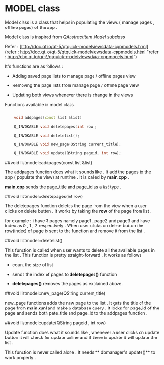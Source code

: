 # MODEL class

Model class is a class that  helps in populating the views ( manage pages , offline pages) of the app .

Model class is inspired from *QAbstractitem Model subclass*  

Refer : [http://doc.qt.io/qt-5/qtquick-modelviewsdata-cppmodels.html](refer : http://doc.qt.io/qt-5/qtquick-modelviewsdata-cppmodels.html "refer : http://doc.qt.io/qt-5/qtquick-modelviewsdata-cppmodels.html")

It's functions are as follows :

- Adding saved page lists to manage page / offline pages view 

- Removing the page lists from manage page / offline page view 

- Updating both views whenever there is change in the views 



Functions available in model class

```C++

 	void addpages(const list &list)

 	Q_INVOKABLE void deletepages(int row);

 	Q_INVOKABLE void deletelist();

 	Q_INVOKABLE void new_page(QString current_title);

 	Q_INVOKABLE void update(QString pageid, int row);


```

	
##void listmodel::addpages(const list &list)

The addpages function does what it sounds like . It add the pages to the app ( populate the view) at runtime . It is called by **main.cpp** .  

**main.cpp** sends the page_title and page_id as a *list* type .


##void listmodel::deletepages(int row)

The deletepages function deletes the page from the view when a user clicks on delete button . It works by taking the  **row** of the page from list . 

for example :  i have 3 pages namely page1 , page2 and page3 and  have index as 0 , 1 , 2 respectively . When user  clicks on delete button the row(index) of page is sent to the function and remove it from the list .


##void listmodel::deletelist()

This function is called when user wants to delete all the available pages in the list . This function is pretty straight-forward . It works as follows 

* count the size of list 

* sends the index of pages to **deletepages()** function

* **deletepages()** removes the pages as explained above.


##void listmodel::new_page(QString current_title)

new_page functions adds the new page to the list . It gets the title of the page from **main.qml** and make a database query . It looks for page_id of the page and sends both pate_title and page_id to the addpages function .


##void listmodel::update(QString pageid , int row)

Update function does what it sounds like , whenever a user clicks on update button it will check for update online and if there is update it will update the list .

This function is never called alone . It needs ** dbmanager's update()** to work properly . 
